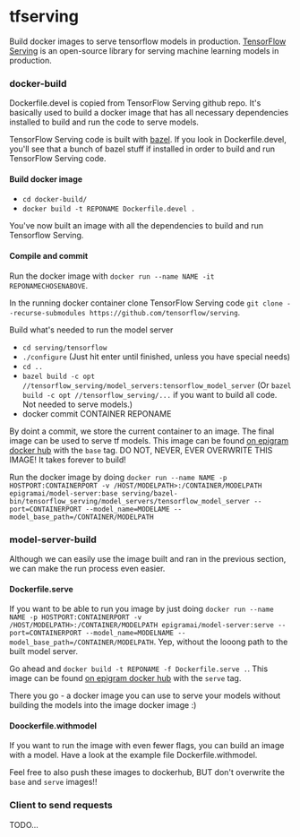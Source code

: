 # tfserving
Build docker images to serve tensorflow models in production. [TensorFlow Serving](https://github.com/tensorflow/serving) is an open-source library for serving machine learning models in production.

### docker-build
Dockerfile.devel is copied from TensorFlow Serving github repo. It's basically used to build a docker image that has all necessary dependencies installed to build and run the code to serve models.

TensorFlow Serving code is built with [bazel](https://bazel.build/). If you look in Dockerfile.devel, you'll see that a bunch of bazel stuff if installed in order to build and run TensorFlow Serving code.

#### Build docker image
- `cd docker-build/`
- `docker build -t REPONAME Dockerfile.devel .`
 
 You've now built an image with all the dependencies to build and run Tensorflow Serving.

#### Compile and commit
Run the docker image with `docker run --name NAME -it REPONAMECHOSENABOVE`.

In the running docker container clone TensorFlow Serving code `git clone --recurse-submodules https://github.com/tensorflow/serving`.


Build what's needed to run the model server
- `cd serving/tensorflow`
- `./configure` (Just hit enter until finished, unless you have special needs)
- `cd ..`
- `bazel build -c opt //tensorflow_serving/model_servers:tensorflow_model_server` (Or `bazel build -c opt //tensorflow_serving/...` if you want to build all code. Not needed to serve models.)
- docker commit CONTAINER REPONAME

By doint a commit, we store the current container to an image. The final image can be used to serve tf models. This image can be found [on epigram docker hub](https://hub.docker.com/r/epigramai/model-server/) with the `base` tag. DO NOT, NEVER, EVER OVERWRITE THIS IMAGE! It takes forever to build!

Run the docker image by doing `docker run --name NAME -p HOSTPORT:CONTAINERPORT -v /HOST/MODELPATH>:/CONTAINER/MODELPATH epigramai/model-server:base serving/bazel-bin/tensorflow_serving/model_servers/tensorflow_model_server --port=CONTAINERPORT --model_name=MODELAME --model_base_path=/CONTAINER/MODELPATH`

### model-server-build
Although we can easily use the image built and ran in the previous section, we can make the run process even easier.

#### Dockerfile.serve
If you want to be able to run you image by just doing `docker run --name NAME -p HOSTPORT:CONTAINERPORT -v /HOST/MODELPATH>:/CONTAINER/MODELPATH epigramai/model-server:serve --port=CONTAINERPORT --model_name=MODELNAME --model_base_path=/CONTAINER/MODELPATH`. Yep, without the looong path to the built model server.

Go ahead and `docker build -t REPONAME -f Dockerfile.serve .`. This image can be found [on epigram docker hub](https://hub.docker.com/r/epigramai/model-server/) with the `serve` tag.

There you go - a docker image you can use to serve your models without building the models into the image docker image :)

#### Doockerfile.withmodel
If you want to run the image with even fewer flags, you can build an image with a model. Have a look at the example file Dockerfile.withmodel.

Feel free to also push these images to dockerhub, BUT don't overwrite the `base` and `serve` images!!


### Client to send requests
TODO...